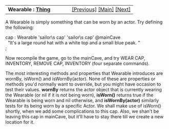 ---
---
<table width="100%" data-border="0" data-cellspacing="0"
data-cellpadding="3" data-bgcolor="#C0C0C0">
<colgroup>
<col style="width: 50%" />
<col style="width: 50%" />
</colgroup>
<tbody>
<tr>
<td style="text-align: left;"><strong>Wearable : <a
href="thing-thebasics.html">Thing</a><br />
</strong></td>
<td style="text-align: right;"><a href="disambigname.html">[Previous]</a>
<a href="generalintroduction.html">[Main]</a> <a
href="containers-introduction.html">[Next]</a></td>
</tr>
</tbody>
</table>

  
A Wearable is simply something that can be worn by an actor. Try
defining the following:  
  
cap : Wearable 'sailor\\s cap' 'sailor\\s cap' @mainCave  
  "It's a large round hat with a white top and a small blue peak. "  
;  
  
Now recompile the game, go to the mainCave, and try WEAR CAP, INVENTORY,
REMOVE CAP, INVENTORY (four separate commands).  
  
The most interesting methods and properties that Wearable introduces are
wornBy, isWorn() and isWornBy(actor). None of these are properties or
methods you'd normally want to override, but you might have occasion to
test their values. **wornBy** returns the actor object that is currently
wearing the Wearable (or nil if it is not being worn), **isWorn()**
returns true if the Wearable is being worn and nil otherwise, and
**isWornBy(actor)** similarly tests for its being worn by a specific
Actor. We shall make use of isWorn() shortly, when we add some
complications to this cap. Also, we shan't be leaving this cap in
mainCave, but it'll have to stay there till we create a new location for
it.  
